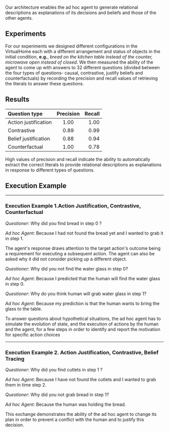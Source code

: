 Our architecture enables the ad hoc agent to generate relational descriptions as explanations of its decisions and beliefs and those of the other agents.

## Experiments
For our experiments we designed different configurations in the VirtualHome each with a different arrangement and status of objects in the initial condition, 
**e.g.**, *bread on the kitchen table instead of the counter, microwave open instead of closed*.
We then measured the ability of the agent to come up with answers to 32 different questions (divided between the four types of questions- causal, contrastive, justify beliefs and counterfactuals) by recording the precision and recall values of retrieving the literals to answer these questions.

## Results
| Question type        | Precision | Recall |
| :------------------- | :-------: | -----: |
| Action justification |    1.00   |  1.00  |
| Contrastive          |    0.89   |  0.99  |
| Belief justification |    0.88   |  0.94  |
| Counterfactual       |    1.00   |  0.78  |

High values of precision and recall indicate the ability to automatically extract the correct literals to provide relational descriptions as explanations in response to different types of questions.

## Execution Example

______________________________________________________________________
### Execution Example 1.Action Justification, Contrastive, Counterfactual

*Questioner*: Why did you find bread in step 0 ?

*Ad hoc Agent*: Because I had not found the bread yet and I wanted to grab it in step 1.

The agent's response draws attention to the target action's outcome being a requirement for executing a subsequent action. The agent can also be asked why it did not consider picking up a different object.

*Questioner*: Why did you not find the water glass in step 0?

*Ad hoc Agent*: Because I predicted that the human will find the water glass in step 0.
    
*Questioner*: Why do you think human will grab water glass in step 1?

*Ad hoc Agent*: Because my prediction is that the human wants to bring the glass to the table.

To answer questions about hypothetical situations, the ad hoc agent has to simulate the evolution of state, and the execution of actions by the human and the agent, for a few steps in order to identify and report the motivation for specific action choices

______________________________________________________________________
### Execution Example 2. Action Justification, Contrastive, Belief Tracing

*Questioner*: Why did you find cutlets in step 1 ?

*Ad hoc Agent*: Because I have not found the cutlets and I wanted to grab them in time step 2.

*Questioner*: Why did you not grab bread in step 1?

*Ad hoc Agent*: Because the human was holding the bread.

This exchange demonstrates the ability of the ad hoc agent to change its plan in order to prevent a conflict with the human and to justify this decision.
